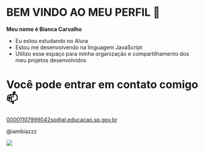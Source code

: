 # BEM VINDO AO MEU PERFIL 💙
**Meu nome é Bianca Carvalho**

- Eu estou estudando no Alura
- Estou me desenvolvendo na linguagem JavaScript
- Utilizo esse espaço para minha organização e compartilhamento dos meu projetos desenvolvidos

# Você pode entrar em contato comigo 📫

00001107999042sp@al.educacao.sp.gov.br  

@iambiazzz

![](https://media.tenor.com/bQv81u4pK_YAAAAM/luffy-mini-luffy.gif)

